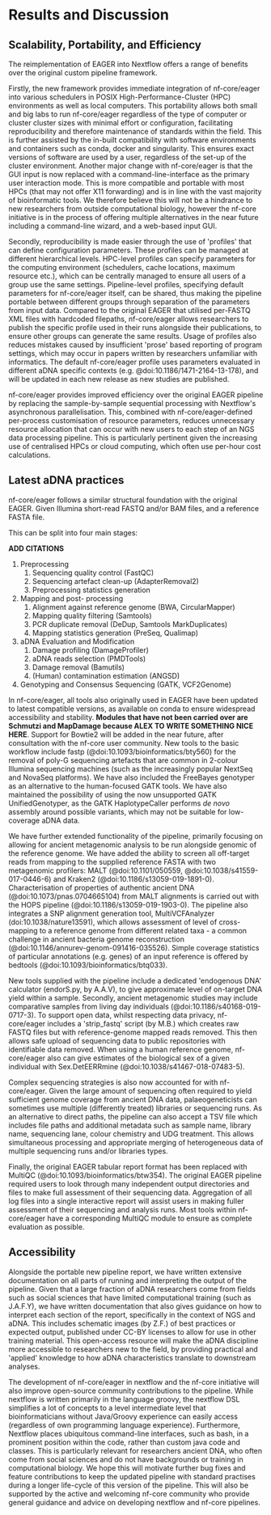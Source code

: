 # Results and Discussion

## Scalability, Portability, and Efficiency

The reimplementation of EAGER into Nextflow offers a range of benefits over the
original custom pipeline framework.

Firstly, the new framework provides immediate integration of nf-core/eager
into various schedulers in POSIX High-Performance-Cluster (HPC) environments as
well as local computers. This portability allows both small and big labs to run
nf-core/eager regardless of the type of computer or cluster cluster sizes with
minimal effort or configuration, facilitating reproducibility and therefore
maintenance of standards within the field. This is further assisted by the
in-built compatibility with software environments and containers such as conda,
docker and singularity. This ensures exact versions of software are used by
a user, regardless of the set-up of the cluster environment. Another major
change with nf-core/eager is that the GUI input is now replaced with a
command-line-interface as the primary user interaction mode. This is more
compatible and portable with most HPCs (that may not offer X11 forwarding) and
is in line with the vast majority of bioinformatic tools. We therefore believe
this will not be a hindrance to new researchers from outside computational
biology, however the nf-core initiative is in the process of offering multiple 
alternatives in the near future including a command-line wizard, and a 
web-based input GUI.

Secondly, reproducibility is made easier through the use of 'profiles' that can
define configuration parameters.  These profiles can be managed at different
hierarchical levels. HPC-level profiles can specify parameters for the
computing environment (schedulers, cache locations, maximum resource etc.),
which can be centrally managed to ensure all users of a group use the same
settings. Pipeline-level profiles, specifying default parameters for
nf-core/eager itself, can be shared, thus making the pipeline portable between
different groups through separation of the parameters from input data. Compared
to the original EAGER that utilised per-FASTQ XML files with hardcoded filepaths,
nf-core/eager allows researchers to publish the specific profile used in
their runs alongside their publications, to ensure other groups can generate the 
same results. Usage of profiles also reduces mistakes caused by insufficient 
'prose' based reporting of program settings, which may occur in papers written 
by researchers unfamiliar with informatics. The default nf-core/eager profile 
uses parameters evaluated in different aDNA specific contexts 
(e.g. @doi:10.1186/1471-2164-13-178), and will be updated in each new release as 
new studies are published.

nf-core/eager provides improved efficiency over the original EAGER pipeline by
replacing the sample-by-sample sequential processing with Nextflow's
asynchronous parallelisation. This, combined with nf-core/eager-defined
per-process customisation of resource parameters, reduces unnecessary resource
allocation that can occur with new users to each step of an NGS data processing
pipeline. This is particularly pertinent given the increasing use of
centralised HPCs or cloud computing, which often use per-hour cost calculations.

## Latest aDNA practices

nf-core/eager follows a similar structural foundation with the original EAGER.
Given Illumina short-read FASTQ and/or BAM files, and a reference FASTA file.

This can be split into four main stages:

**ADD CITATIONS**

1. Preprocessing
   1. Sequencing quality control (FastQC)
   2. Sequencing artefact clean-up (AdapterRemoval2)
   3. Preprocessing statistics generation
2. Mapping and post- processing
   1. Alignment against reference genome (BWA, CircularMapper)
   2. Mapping quality filtering (Samtools)
   3. PCR duplicate removal (DeDup, Samtools MarkDuplicates)
   4. Mapping statistics generation (PreSeq, Qualimap)
3. aDNA Evaluation and Modification
   1. Damage profiling (DamageProfiler)
   2. aDNA reads selection (PMDTools)
   3. Damage removal (Bamutils)
   4. (Human) contamination estimation (ANGSD)
4. Genotyping and Consensus Sequencing (GATK, VCF2Genome)

In nf-core/eager, all tools also originally used in EAGER have been updated
to latest compatible versions, as available on conda to ensure widespread
accessibility and stability. **Modules that have not been carried over are
Schmutzi and MapDamage because ALEX TO WRITE SOMETHING NICE HERE**. Support
for Bowtie2 will be added in the near future, after consultation with the
nf-core user community. New tools to the basic workflow include fastp
(@doi:10.1093/bioinformatics/bty560) for the removal of poly-G sequencing
artefacts that are common in 2-colour Illumina sequencing machines (such as the
increasingly popular NextSeq and NovaSeq platforms). We have also included the
FreeBayes genotyper as an alternative to the human-focused GATK tools. We have
also maintained the possibility of using the now unsupported GATK 
UnifiedGenotyper, as the GATK HaplotypeCaller performs _de novo_ assembly
around possible variants, which may not be suitable for low-coverage aDNA data.  

We have further extended functionality of the pipeline, primarily focusing on
allowing for ancient metagenomic analysis to be run alongside genomic of the
reference genome. We have added the ability to screen all off-target reads
from mapping to the supplied reference FASTA with two metagenomic profilers:
MALT (@doi:10.1101/050559, @doi:10.1038/s41559-017-0446-6) and Kraken2
(@doi:10.1186/s13059-019-1891-0). Characterisation of properties of authentic
ancient DNA (@doi:10.1073/pnas.0704665104) from MALT alignments is carried out with the HOPS pipeline
(@doi:10.1186/s13059-019-1903-0). The pipeline also integrates a SNP alignment
generation tool, MultiVCFAnalyzer (doi:10.1038/nature13591), which allows
assessment of level of cross-mapping to a reference genome from different
related taxa - a common challenge in ancient bacteria genome reconstruction
(@doi:10.1146/annurev-genom-091416-035526). Simple coverage statistics of
particular annotations (e.g. genes) of an input reference  is offered by bedtools (@doi:10.1093/bioinformatics/btq033).

New tools supplied with the pipeline include a dedicated 'endogenous DNA'
calculator (endorS.py, by A.A.V), to give approximate level of
on-target DNA yield within a sample. Secondly, ancient metagenomic studies may
include comparative samples from living day individuals
(@doi:10.1186/s40168-019-0717-3). To support open data, whilst respecting data
privacy, nf-core/eager includes a 'strip_fastq' script (by M.B.) which creates
raw FASTQ files but with reference-genome mapped reads removed. This then
allows safe upload of sequencing data to public repositories with identifiable
data removed. When using a human reference genome, nf-core/eager also can give
estimates of the biological sex of a given individual with Sex.DetEERRmine
(@doi:10.1038/s41467-018-07483-5).

Complex sequencing strategies is also now accounted for with nf-core/eager.
Given the large amount of sequencing often required to yield sufficient genome
coverage from ancient DNA data, palaeogeneticists can sometimes use multiple
(differently treated) libraries or sequencing runs. As an alternative to direct
paths, the pipeline can also accept a TSV file which includes file paths and
additional metadata such as sample name, library name, sequencing  lane, colour
chemistry and UDG treatment. This allows simultaneous processing and appropriate
merging of heterogeneous data of multiple sequencing runs and/or libraries
types.

Finally, the original EAGER tabular report format has been replaced with MultiQC
(@doi:10.1093/bioinformatics/btw354). The original EAGER pipeline required users
to look through many independent output directories and files to make full
assessment of their sequencing data. Aggregation of all log files into a single
interactive report will assist users in making fuller assessment of their
sequencing and analysis runs. Most tools within nf-core/eager have a
corresponding MultiQC module to ensure as complete evaluation as possible.

## Accessibility

Alongside the portable new pipeline report, we have written extensive documentation
on all parts of running and interpreting the output of the pipeline. Given that
a large fraction of aDNA researchers come from fields such as social sciences
that have limited computational training (such as J.A.F.Y), we have written
documentation that also gives guidance on how to interpret each section of the
report, specifically in the context of NGS and aDNA. This includes schematic
images (by Z.F.) of best practices or expected output, published under CC-BY
licenses to allow for use in other training material. This open-access resource
will make the aDNA discipline more accessible to researchers new to the field,
by providing practical and 'applied' knowledge to how aDNA characteristics
translate to downstream analyses.

The development of nf-core/eager in nextflow and the nf-core initiative will
also improve open-source community contributions to the pipeline. While nextflow
is written primarily in the language groovy, the nextflow DSL simplifies a lot
of concepts to a level intermediate level that bioinformaticians without Java/Groovy
experience can easily access (regardless of own programming language experience).
Furthermore, Nextflow places ubiquitous command-line interfaces, such as bash,
in a prominent position within the code, rather than custom java code and
classes. This is particularly relevant for researchers ancient DNA, who often
come from social sciences and do not have backgrounds or training in
computational biology. We hope this will motivate further bug fixes and feature
contributions to keep the updated pipeline with standard practises during a
longer life-cycle of this version of the pipeline. This will also be supported
by the active and welcoming nf-core community who provide general guidance and
advice on developing nextflow and nf-core pipelines.
